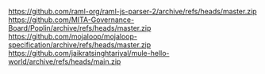 https://github.com/raml-org/raml-js-parser-2/archive/refs/heads/master.zip
https://github.com/MITA-Governance-Board/Poplin/archive/refs/heads/master.zip
https://github.com/mojaloop/mojaloop-specification/archive/refs/heads/master.zip
https://github.com/jaikratsinghtariyal/mule-hello-world/archive/refs/heads/main.zip

